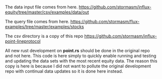 
The data input file comes from here.
https://github.com/stormasm/influx-equity/tree/master/csv/examples/data/out

The query file comes from here.
https://github.com/stormasm/flux-examples/tree/master/examples/stocks

The csv directory is a copy of this repo
https://github.com/stormasm/influx-point-lineprotocol

All new rust development on **point.rs** should be done in the original
repo and not here.  This code is here simply to quickly enable running
and testing and updating the data sets with the most recent equity data.
The reason this copy is here is because I did not want to pollute the
original development repo with continual data updates so it is done
here instead.
